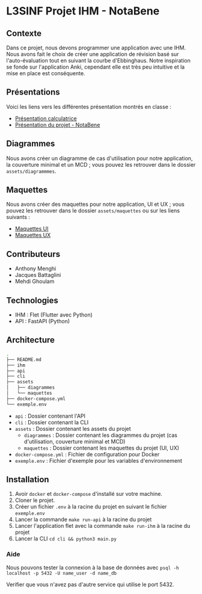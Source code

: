 # L3SINF Projet IHM - NotaBene

## Contexte

Dans ce projet, nous devons programmer une application avec une IHM.
Nous avons fait le choix de créer une application de révision basé sur l'auto-évaluation tout en suivant la courbe d'Ebbinghaus.
Notre inspiration se fonde sur l'application Anki, cependant elle est très peu intuitive et la mise en place est conséquente.

## Présentations

Voici les liens vers les différentes présentation montrés en classe :

- [Présentation calculatrice](https://www.canva.com/design/DAF9VJuEL5o/R7Plr9m7-TJSe962BasVXQ/view?utm_content=DAF9VJuEL5o&utm_campaign=designshare&utm_medium=link&utm_source=editor)
- [Présentation du projet - NotaBene](https://www.canva.com/design/DAF82SGmcXM/_xUJKaav0MRmMIPLK7CH1w/view?utm_content=DAF82SGmcXM&utm_campaign=designshare&utm_medium=link&utm_source=editor)

## Diagrammes

Nous avons créer un diagramme de cas d'utilisation pour notre application, la couverture minimal et un MCD ; vous pouvez les retrouver dans le dossier `assets/diagrammmes`.

## Maquettes

Nous avons créer des maquettes pour notre application, UI et UX ; vous pouvez les retrouver dans le dossier `assets/maquettes` ou sur les liens suivants :

- [Maquettes UI](https://www.figma.com/file/5vhr2PmggYpFcI74pYPpqj/UI?type=design&node-id=0%3A1&mode=design&t=CisRsQdiZqw1XuOh-1)
- [Maquettes UX](https://www.figma.com/file/Rn32dijtvrqSgnkOxDwRJ1/UX?type=whiteboard&node-id=0%3A1&t=uRaHr8N8dL72zMmX-1)

## Contributeurs

- Anthony Menghi
- Jacques Battaglini
- Mehdi Ghoulam

## Technologies

- IHM : Flet (Flutter avec Python)
- API : FastAPI (Python)

## Architecture

```bash
.
├── README.md
├── ihm
├── api
├── cli
├── assets
│   ├── diagrammes
│   └── maquettes
├── docker-compose.yml
└── exemple.env
```

- `api` : Dossier contenant l'API
- `cli` : Dossier contenant la CLI
- `assets` : Dossier contenant les assets du projet
  - `diagrammes` : Dossier contenant les diagrammes du projet (cas d'utilisation, couverture minimal et MCD)
  - `maquettes` : Dossier contenant les maquettes du projet (UI, UX)
- `docker-compose.yml` : Fichier de configuration pour Docker
- `exemple.env` : Fichier d'exemple pour les variables d'environnement

## Installation

1. Avoir `docker` et `docker-compose` d'installé sur votre machine.
2. Cloner le projet.
3. Créer un fichier `.env` à la racine du projet en suivant le fichier `exemple.env`
4. Lancer la commande `make run-api` à la racine du projet
5. Lancer l'application flet avec la commande `make run-ihm` à la racine du projet
6. Lancer la CLI `cd cli && python3 main.py`

### Aide 
Nous pouvons tester la connexion à la base de données avec `psql -h localhost -p 5432 -U name_user -d name_db` 

Verifier que vous n'avez pas d'autre service qui utilise le port 5432.
